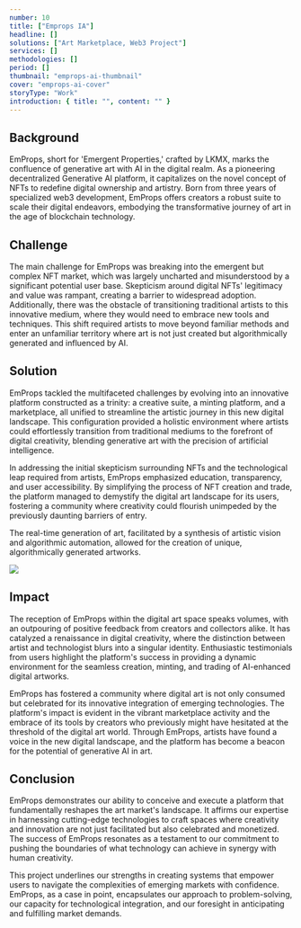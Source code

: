```yaml
---
number: 10
title: ["Emprops IA"]
headline: []
solutions: ["Art Marketplace, Web3 Project"]
services: []
methodologies: []
period: []
thumbnail: "emprops-ai-thumbnail"
cover: "emprops-ai-cover"
storyType: "Work"
introduction: { title: "", content: "" }
---
```


## Background

EmProps, short for 'Emergent Properties,' crafted by LKMX, marks the confluence of generative art with AI in the digital realm. As a pioneering decentralized Generative AI platform, it capitalizes on the novel concept of NFTs to redefine digital ownership and artistry. Born from three years of specialized web3 development, EmProps offers creators a robust suite to scale their digital endeavors, embodying the transformative journey of art in the age of blockchain technology.

## Challenge

The main challenge for EmProps was breaking into the emergent but complex NFT market, which was largely uncharted and misunderstood by a significant potential user base. Skepticism around digital NFTs' legitimacy and value was rampant, creating a barrier to widespread adoption. Additionally, there was the obstacle of transitioning traditional artists to this innovative medium, where they would need to embrace new tools and techniques. This shift required artists to move beyond familiar methods and enter an unfamiliar territory where art is not just created but algorithmically generated and influenced by AI.

## Solution

EmProps tackled the multifaceted challenges by evolving into an innovative platform constructed as a trinity: a creative suite, a minting platform, and a marketplace, all unified to streamline the artistic journey in this new digital landscape. This configuration provided a holistic environment where artists could effortlessly transition from traditional mediums to the forefront of digital creativity, blending generative art with the precision of artificial intelligence.

In addressing the initial skepticism surrounding NFTs and the technological leap required from artists, EmProps emphasized education, transparency, and user accessibility. By simplifying the process of NFT creation and trade, the platform managed to demystify the digital art landscape for its users, fostering a community where creativity could flourish unimpeded by the previously daunting barriers of entry.

The real-time generation of art, facilitated by a synthesis of artistic vision and algorithmic automation, allowed for the creation of unique, algorithmically generated artworks.

![](/work/emprops-ai-figure-2.jpg)

## Impact

The reception of EmProps within the digital art space speaks volumes, with an outpouring of positive feedback from creators and collectors alike. It has catalyzed a renaissance in digital creativity, where the distinction between artist and technologist blurs into a singular identity. Enthusiastic testimonials from users highlight the platform's success in providing a dynamic environment for the seamless creation, minting, and trading of AI-enhanced digital artworks.

EmProps has fostered a community where digital art is not only consumed but celebrated for its innovative integration of emerging technologies. The platform's impact is evident in the vibrant marketplace activity and the embrace of its tools by creators who previously might have hesitated at the threshold of the digital art world. Through EmProps, artists have found a voice in the new digital landscape, and the platform has become a beacon for the potential of generative AI in art.

## Conclusion

EmProps demonstrates our ability to conceive and execute a platform that fundamentally reshapes the art market's landscape. It affirms our expertise in harnessing cutting-edge technologies to craft spaces where creativity and innovation are not just facilitated but also celebrated and monetized. The success of EmProps resonates as a testament to our commitment to pushing the boundaries of what technology can achieve in synergy with human creativity.

This project underlines our strengths in creating systems that empower users to navigate the complexities of emerging markets with confidence. EmProps, as a case in point, encapsulates our approach to problem-solving, our capacity for technological integration, and our foresight in anticipating and fulfilling market demands.
